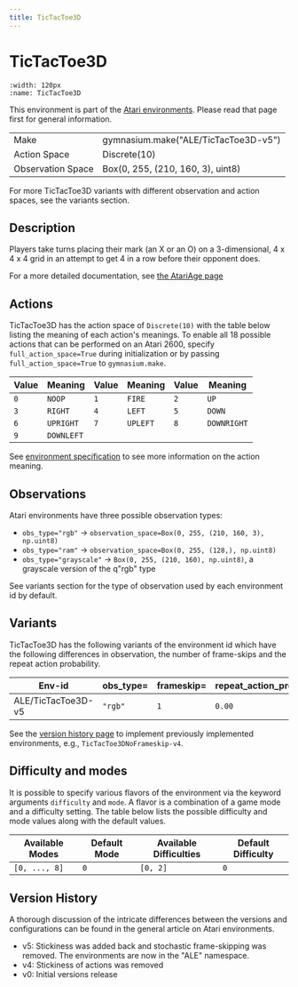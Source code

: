 ```yaml
---
title: TicTacToe3D
---
```


# TicTacToe3D

```{figure} ../_static/videos/environments/tic_tac_toe_3d.gif
:width: 120px
:name: TicTacToe3D
```

This environment is part of the <a href='..'>Atari environments</a>. Please read that page first for general information.

|                   |                                      |
|-------------------|--------------------------------------|
| Make              | gymnasium.make("ALE/TicTacToe3D-v5") |
| Action Space      | Discrete(10)                         |
| Observation Space | Box(0, 255, (210, 160, 3), uint8)    |

For more TicTacToe3D variants with different observation and action spaces, see the variants section.

## Description

Players take turns placing their mark (an X or an O) on a 3-dimensional, 4 x 4 x 4 grid in an attempt to get 4 in a row before their opponent does.

For a more detailed documentation, see [the AtariAge page](https://atariage.com/manual_html_page.php?SoftwareLabelID=521)

## Actions

TicTacToe3D has the action space of `Discrete(10)` with the table below listing the meaning of each action's meanings.
To enable all 18 possible actions that can be performed on an Atari 2600, specify `full_action_space=True` during
initialization or by passing `full_action_space=True` to `gymnasium.make`.

| Value   | Meaning    | Value   | Meaning   | Value   | Meaning     |
|---------|------------|---------|-----------|---------|-------------|
| `0`     | `NOOP`     | `1`     | `FIRE`    | `2`     | `UP`        |
| `3`     | `RIGHT`    | `4`     | `LEFT`    | `5`     | `DOWN`      |
| `6`     | `UPRIGHT`  | `7`     | `UPLEFT`  | `8`     | `DOWNRIGHT` |
| `9`     | `DOWNLEFT` |         |           |         |             |

See [environment specification](../env-spec) to see more information on the action meaning.

## Observations

Atari environments have three possible observation types:

- `obs_type="rgb"` -> `observation_space=Box(0, 255, (210, 160, 3), np.uint8)`
- `obs_type="ram"` -> `observation_space=Box(0, 255, (128,), np.uint8)`
- `obs_type="grayscale"` -> `Box(0, 255, (210, 160), np.uint8)`, a grayscale version of the q"rgb" type

See variants section for the type of observation used by each environment id by default.

## Variants

TicTacToe3D has the following variants of the environment id which have the following differences in observation,
the number of frame-skips and the repeat action probability.

| Env-id             | obs_type=   | frameskip=   | repeat_action_probability=   |
|--------------------|-------------|--------------|------------------------------|
| ALE/TicTacToe3D-v5 | `"rgb"`     | `1`          | `0.00`                       |

See the [version history page](https://ale.farama.org/environments/#version-history-and-naming-schemes) to implement previously implemented environments, e.g., `TicTacToe3DNoFrameskip-v4`.

## Difficulty and modes

It is possible to specify various flavors of the environment via the keyword arguments `difficulty` and `mode`.
A flavor is a combination of a game mode and a difficulty setting. The table below lists the possible difficulty and mode values
along with the default values.

| Available Modes   | Default Mode   | Available Difficulties   | Default Difficulty   |
|-------------------|----------------|--------------------------|----------------------|
| `[0, ..., 8]`     | `0`            | `[0, 2]`                 | `0`                  |

## Version History

A thorough discussion of the intricate differences between the versions and configurations can be found in the general article on Atari environments.

* v5: Stickiness was added back and stochastic frame-skipping was removed. The environments are now in the "ALE" namespace.
* v4: Stickiness of actions was removed
* v0: Initial versions release
